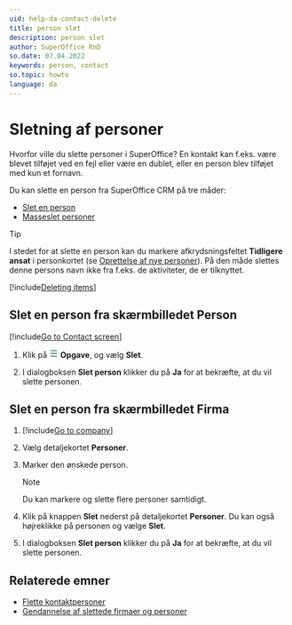 ```yaml
---
uid: help-da-contact-delete
title: person slet
description: person slet
author: SuperOffice RnD
so.date: 07.04.2022
keywords: person, contact
so.topic: howto
language: da
---
```


# Sletning af personer

Hvorfor ville du slette personer i SuperOffice? En kontakt kan f.eks. være blevet tilføjet ved en fejl eller være en dublet, eller en person blev tilføjet med kun et fornavn.

Du kan slette en person fra SuperOffice CRM på tre måder:

* [Slet en person][1]
* [Masseslet personer][3]

> [!TIP]
> I stedet for at slette en person kan du markere afkrydsningsfeltet **Tidligere ansat** i personkortet (se [Oprettelse af nye personer][6]). På den måde slettes denne persons navn ikke fra f.eks. de aktiviteter, de er tilknyttet.

[!include[Deleting items](../../learn/includes/tip-deletion.md)]

## Slet en person fra skærmbilledet Person

[!include[Go to Contact screen](../../learn/includes/goto-contact.md)]

1. Klik på ![ikon][img1] **Opgave**, og vælg **Slet**.

1. I dialogboksen **Slet person** klikker du på **Ja** for at bekræfte, at du vil slette personen.

## Slet en person fra skærmbilledet Firma

1. [!include[Go to company](../../learn/includes/goto-company.md)]

1. Vælg detaljekortet **Personer**.

1. Marker den ønskede person.

    > [!NOTE]
    > Du kan markere og slette flere personer samtidigt.

1. Klik på knappen **Slet** nederst på detaljekortet **Personer**. Du kan også højreklikke på personen og vælge **Slet**.

1. I dialogboksen **Slet person** klikker du på **Ja** for at bekræfte, at du vil slette personen.

## Relaterede emner

* [Flette kontaktpersoner][2]
* [Gendannelse af slettede firmaer og personer][5]

<!-- Referenced links -->
[1]: delete.md
[2]: merge-contacts.md
[3]: ../../learn/basics/bulk-update.md
[5]: ../../learn/basics/deleting-elements.md#restore
[6]: create.md

<!-- Referenced images -->
[img1]: ../../../media/icons/btn-menu.png
